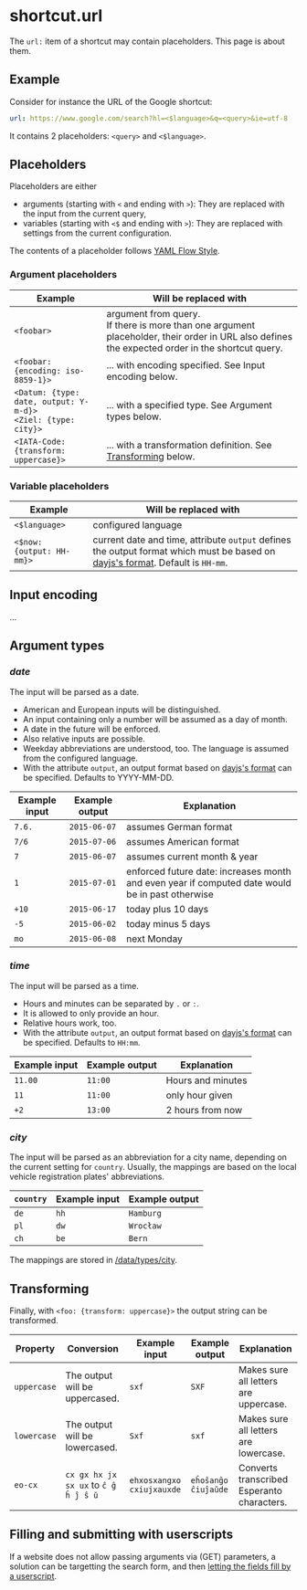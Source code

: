 # shortcut.url

The `url:` item of a shortcut may contain placeholders. This page is about them.

## Example

Consider for instance the URL of the Google shortcut:

```yaml
url: https://www.google.com/search?hl=<$language>&q=<query>&ie=utf-8
```

It contains 2 placeholders: `<query>` and `<$language>`.

## Placeholders

Placeholders are either

-   arguments (starting with `<` and ending with `>`): They are replaced with the input from the current query,
-   variables (starting with `<$` and ending with `>`): They are replaced with settings from the current configuration.

The contents of a placeholder follows [YAML Flow Style](https://www.yaml.info/learn/flowstyle.html).

### Argument placeholders

| Example                                                          | Will be replaced with                                                                                                                              |
| ---------------------------------------------------------------- | -------------------------------------------------------------------------------------------------------------------------------------------------- |
| `<foobar>`                                                       | argument from query. <br>If there is more than one argument placeholder, their order in URL also defines the expected order in the shortcut query. |
| `<foobar: {encoding: iso-8859-1}>`                               | ... with encoding specified. See Input encoding below.                                                                                             |
| `<Datum: {type: date, output: Y-m-d}>`<br>`<Ziel: {type: city}>` | ... with a specified type. See Argument types below.                                                                                               |
| `<IATA-Code: {transform: uppercase}>`                            | ... with a transformation definition. See [Transforming](#transforming) below.                                                                     |

### Variable placeholders

| Example                   | Will be replaced with                                                                                                                                                       |
| ------------------------- | --------------------------------------------------------------------------------------------------------------------------------------------------------------------------- |
| `<$language>`             | configured language                                                                                                                                                         |
| `<$now: {output: HH-mm}>` | current date and time, attribute `output` defines the output format which must be based on [dayjs's format](https://day.js.org/docs/en/display/format). Default is `HH-mm`. |

## Input encoding

...

## Argument types

### _date_

The input will be parsed as a date.

-   American and European inputs will be distinguished.
-   An input containing only a number will be assumed as a day of month.
-   A date in the future will be enforced.
-   Also relative inputs are possible.
-   Weekday abbreviations are understood, too. The language is assumed from the configured language.
-   With the attribute `output`, an output format based on [dayjs's format](https://day.js.org/docs/en/display/format) can be specified. Defaults to YYYY-MM-DD.

| Example input | Example output | Explanation                                                                                     |
| ------------- | -------------- | ----------------------------------------------------------------------------------------------- |
| `7.6.`        | `2015-06-07`   | assumes German format                                                                           |
| `7/6`         | `2015-07-06`   | assumes American format                                                                         |
| `7`           | `2015-06-07`   | assumes current month & year                                                                    |
| `1`           | `2015-07-01`   | enforced future date: increases month and even year if computed date would be in past otherwise |
| `+10`         | `2015-06-17`   | today plus 10 days                                                                              |
| `-5`          | `2015-06-02`   | today minus 5 days                                                                              |
| `mo`          | `2015-06-08`   | next Monday                                                                                     |

### _time_

The input will be parsed as a time.

-   Hours and minutes can be separated by `.` or `:`.
-   It is allowed to only provide an hour.
-   Relative hours work, too.
-   With the attribute `output`, an output format based on [dayjs's format](https://day.js.org/docs/en/display/format) can be specified. Defaults to `HH:mm`.

| Example input | Example output | Explanation       |
| ------------- | -------------- | ----------------- |
| `11.00`       | `11:00`        | Hours and minutes |
| `11`          | `11:00`        | only hour given   |
| `+2`          | `13:00`        | 2 hours from now  |

### _city_

The input will be parsed as an abbreviation for a city name, depending on the current setting for `country`. Usually, the mappings are based on the local vehicle registration plates' abbreviations.

| `country` | Example input | Example output |
| --------- | ------------- | -------------- |
| `de`      | `hh`          | `Hamburg`      |
| `pl`      | `dw`          | `Wrocław`      |
| `ch`      | `be`          | `Bern`         |

The mappings are stored in [/data/types/city](https://github.com/trovu/trovu/tree/master/data/types/city).

## Transforming

Finally, with `<foo: {transform: uppercase}>` the output string can be transformed.

| Property    | Conversion                           | Example input             | Example output      | Explanation                                |
| ----------- | ------------------------------------ | ------------------------- | ------------------- | ------------------------------------------ |
| `uppercase` | The output will be uppercased.       | `sxf`                     | `SXF`               | Makes sure all letters are uppercase.      |
| `lowercase` | The output will be lowercased.       | `Sxf`                     | `sxf`               | Makes sure all letters are lowercase.      |
| `eo-cx`     | `cx gx hx jx sx ux` to `ĉ ĝ ĥ ĵ ŝ ŭ` | `ehxosxangxo cxiujxauxde` | `eĥoŝanĝo ĉiuĵaŭde` | Converts transcribed Esperanto characters. |

## Filling and submitting with userscripts

If a website does not allow passing arguments via (GET) parameters, a solution can be targetting the search form, and then [letting the fields fill by a userscript](userscripts.md#fill-and-submit).
